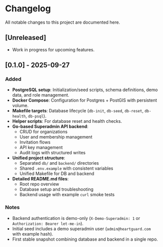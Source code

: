 # Changelog

All notable changes to this project are documented here.

## [Unreleased]
- Work in progress for upcoming features.

## [0.1.0] - 2025-09-27

### Added
- **PostgreSQL setup**: Initialization/seed scripts, schema definitions, demo data, and role management.
- **Docker Compose**: Configuration for Postgres + PostGIS with persistent volume.
- **Makefile targets**: Database lifecycle (`db-init`, `db-seed`, `db-reset`, `db-health`, `db-psql`).
- **Helper scripts**: For database reset and health checks.
- **Go-based Superadmin API backend**:
    - CRUD for organizations
    - User and membership management
    - Invitation flows
    - API key management
    - Audit logs with structured writes
- **Unified project structure**:
    - Separated `db/` and `backend/` directories
    - Shared `.env.example` with consistent variables
    - Unified Makefile for DB and backend
- **Detailed README.md files**:
    - Root repo overview
    - Database setup and troubleshooting
    - Backend usage with example `curl` smoke tests

### Notes
- Backend authentication is demo-only (`X-Demo-Superadmin: 1` or `Authorization: Bearer let-me-in`).
- Initial seed includes a demo superadmin user (`admin@heartguard.com` with example hash).
- First stable snapshot combining database and backend in a single repo.
